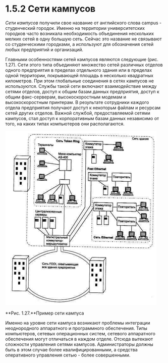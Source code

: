 ﻿# 1.5.2 Сети кампусов

*Сети кампусов* получили свое название от английского слова campus - студенческий городок. Именно на территории университетских городков часто возникала необходимость объединения нескольких мелких сетей в одну большую сеть. Сейчас это название не связывают со студенческими городками, а используют для обозначения сетей любых предприятий и организаций. 

Главными особенностями сетей кампусов являются следующие (рис. 1.27). Сети этого типа объединяют множество сетей различных отделов одного предприятия в пределах отдельного здания или в пределах одной территории, покрывающей площадь в несколько квадратных километров. При этом глобальные соединения в сетях кампусов не используются. Службы такой сети включают взаимодействие между сетями отделов, доступ к общим базам данных предприятия, доступ к общим факс-серверам, высокоскоростным модемам и высокоскоростным принтерам. В результате сотрудники каждого отдела предприятия получают доступ к некоторьм файлам и ресурсам сетей других отделов. Важной службой, предоставляемой сетями кампусов, стал доступ к корпоративным базам данных независимо от того, на каких типах компьютеров они располагаются. 

![](Aspose.Words.c341c689-0780-4dc6-b2bc-be383aa21fc8.001.jpeg)

**Рис. 1.27.**Пример сети кампуса  

Именно на уровне сети кампуса возникают проблемы интеграции неоднородного аппаратного и программного обеспечения. Типы компьютеров, сетевых операционных систем, сетевого аппаратного обеспечения могут отличаться в каждом отделе. Отсюда вытекают сложности управления сетями кампусов. Администраторы должны быть в этом случае более квалифицированными, а средства оперативного управления сетью - более совершенными. 
